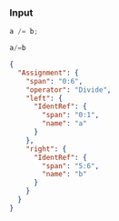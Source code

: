 ### Input
```js
a /= b;
```

```js min
a/=b
```

```json
{
  "Assignment": {
    "span": "0:6",
    "operator": "Divide",
    "left": {
      "IdentRef": {
        "span": "0:1",
        "name": "a"
      }
    },
    "right": {
      "IdentRef": {
        "span": "5:6",
        "name": "b"
      }
    }
  }
}
```
